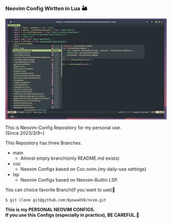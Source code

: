 
### Neovim Config Wirtten in Lua 🏜

![neovim](./images/neovim.jpeg)

This is Neovim-Config Repository for my personal use.  
(Since 2023/3/9~)

This Repository has three Branches.  
- main
  - Almost empty branch(only README.md exists)
- coc
  - Neovim Configs based on Coc.nvim.(my daily-use settings)
- lsp
  - Neovim Configs based on Neovim-Builtin LSP.

You can choice favorite Branch(if you want to use)👐  

`$ git clone git@github.com:Nyowa450/nvim.git`

**This is my PERSONAL NEOVIM CONFIGS.**  
**If you use this Configs (especially in practice), BE CAREFUL.🚨**
